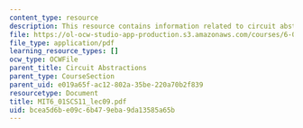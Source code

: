 ```yaml
---
content_type: resource
description: This resource contains information related to circuit abstractions.
file: https://ol-ocw-studio-app-production.s3.amazonaws.com/courses/6-01sc-introduction-to-electrical-engineering-and-computer-science-i-spring-2011/bcea5d6be09c6b479eba9da13585a65b_MIT6_01SCS11_lec09.pdf
file_type: application/pdf
learning_resource_types: []
ocw_type: OCWFile
parent_title: Circuit Abstractions
parent_type: CourseSection
parent_uid: e019a65f-ac12-802a-35be-220a70b2f839
resourcetype: Document
title: MIT6_01SCS11_lec09.pdf
uid: bcea5d6b-e09c-6b47-9eba-9da13585a65b
---
```

